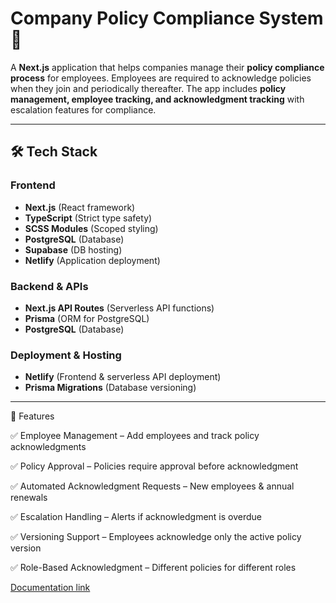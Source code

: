 # **Company Policy Compliance System** 🚀  

A **Next.js** application that helps companies manage their **policy compliance process** for employees. Employees are required to acknowledge policies when they join and periodically thereafter. The app includes **policy management, employee tracking, and acknowledgment tracking** with escalation features for compliance.  

---

## **🛠️ Tech Stack**
### **Frontend**
- **Next.js** (React framework)  
- **TypeScript** (Strict type safety)  
- **SCSS Modules** (Scoped styling)  
- **PostgreSQL** (Database)  
- **Supabase** (DB hosting)  
- **Netlify** (Application deployment)
    
### **Backend & APIs**
- **Next.js API Routes** (Serverless API functions)  
- **Prisma** (ORM for PostgreSQL)  
- **PostgreSQL** (Database)  

### **Deployment & Hosting**
- **Netlify** (Frontend & serverless API deployment)  
- **Prisma Migrations** (Database versioning)  

---

📌 Features

✅ Employee Management – Add employees and track policy acknowledgments

✅ Policy Approval – Policies require approval before acknowledgment

✅ Automated Acknowledgment Requests – New employees & annual renewals

✅ Escalation Handling – Alerts if acknowledgment is overdue

✅ Versioning Support – Employees acknowledge only the active policy version

✅ Role-Based Acknowledgment – Different policies for different roles


[Documentation link](https://docs.google.com/document/d/1UgFN7qpVdGrDzPuNyUg97LLtxXgkvLk8vITuKfN3IxM/edit?usp=sharing)
